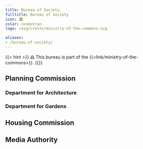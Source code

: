 ```yaml
---
title: Bureau of Society
fulltitle: Bureau of Society
icon: 🏛️
color: cosmotran
logo: /svg/crests/ministry-of-the-commons.svg

aliases:
- /bureau-of-society/
---
```

{{< hint >}}
߷ This bureau is part of the {{<link/ministry-of-the-commons>}}.
{{</hint>}}

## Planning Commission

### Department for Architecture
### Department for Gardens

## Housing Commission
## Media Authority